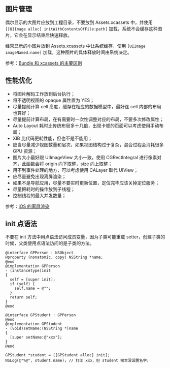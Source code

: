
## 图片管理

偶尔显示的大图片应放到工程目录，不要放到 Assets.xcassets 中，并使用 `[[UIImage alloc] initWithContentsOfFile:path]` 加载，系统不会缓存这种图片，它会在显示结束后快速释放。

经常显示的小图片放到 Assets.xcassets 中让系统缓存，使用 `[UIImage imageNamed:name]` 加载，这种图片的具体释放时间由系统决定。

参考：[Bundle 和 xcassets 的主要区别](https://www.jianshu.com/p/ca130b97446b "")

## 性能优化

* 将图片解码工作放到后台执行；
* 将不透明视图的 opaque 属性置为 YES；
* 尽量提前计算 cell 高度，缓存在相应的数据模型中，最好连 cell 内部的布局也算好；
* 尽量提前计算布局，在有需要时一次性调整对应的布局，不要多次修改属性；
* Auto Layout 耗时比传统布局多十几倍，出现卡顿的页面可以考虑使用手动布局；
* XIB 比代码更耗性能，但也不是不能用；
* 应当尽量减少视图数量和层次，如果视图结构过于复杂，混合过程会消耗很多 GPU 资源；
* 图片大小最好跟 UIImageView 大小一致，使用 CGRectIntegral 进行像素对齐，此函数会将 origin 向下取整，size 向上取整；
* 用不到事件处理的地方，可以考虑使用 CALayer 取代 UIView；
* 应尽量避免出现离屏渲染；
* 如果不是导航应用，尽量不要实时更新位置，定位完毕应该关掉定位服务；
* 尽量把耗时的操作放到子线程；
* 控制线程的最大并发数量；

参考：[iOS 的离屏渲染](https://imlifengfeng.github.io/article/593/ "")  

## init 点语法

不要在 init 方法中用点语法访问成员变量，因为子类可能重载 setter，创建子类的时候，父类使用点语法访问的是子类的方法。

    @interface GPPerson : NSObject
    @property (nonatomic, copy) NSString *name;
    @end
    @implementation GPPerson
    - (instancetype)init
    {
      self = [super init];
      if (self) {
        self.name = @"";
      }
      return self;
    }
    @end
    
    @interface GPStudent : GPPerson
    @end
    @implementation GPStudent
    - (void)setName:(NSString *)name
    {
      [super setName:@"xxx"];
    }
    @end
    
    GPStudent *student = [[GPStudent alloc] init];
    NSLog(@"%@", student.name); // 打印 xxx，但 student 根本没设置名字。



